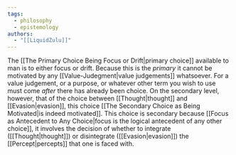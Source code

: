 ```yaml
---
tags:
  - philosophy
  - epistemology
authors:
  - "[[LiquidZulu]]"
---
```

The [[The Primary Choice Being Focus or Drift|primary choice]] available to man is to either focus or drift. Because this is the *primary* it cannot be motivated by any [[Value-Judegment|value judgements]] whatsoever. For a value judgement, or a purpose, or whatever other term you wish to use must come *after* there has already been choice. On the secondary level, however, that of the choice between [[Thought|thought]] and [[Evasion|evasion]], this choice [[The Secondary Choice as Being Motivated|is indeed motivated]]. This choice is secondary because [[Focus as Antecedent to Any Choice|focus is the logical antecedent of any other choice]], it involves the decision of whether to integrate ([[Thought|thought]]) or disintegrate ([[Evasion|evasion]]) the [[Percept|percepts]] that one is faced with.
